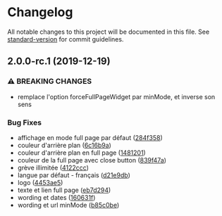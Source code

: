 # Changelog

All notable changes to this project will be documented in this file. See [standard-version](https://github.com/conventional-changelog/standard-version) for commit guidelines.

## 2.0.0-rc.1 (2019-12-19)


### ⚠ BREAKING CHANGES

* remplace l'option forceFullPageWidget par minMode, et
inverse son sens

### Bug Fixes

* affichage en mode full page par défaut ([284f358](https://github.com/noelmace/widget-engreve/commit/284f35855ccd67e49cedaf8d7b5efeae14ba5446))
* couleur d'arrière plan ([6c16b9a](https://github.com/noelmace/widget-engreve/commit/6c16b9a1cd35c635fe97a327d8600d76b449d256))
* couleur d'arrière plan en full page ([1481201](https://github.com/noelmace/widget-engreve/commit/14812019b0a0b25497a6d1b56dd89a5a6fa645f9))
* couleur de la full page avec close button ([839f47a](https://github.com/noelmace/widget-engreve/commit/839f47a0dda1ee89f73e49609ce966a871127f4d))
* grève illimitée ([4122ccc](https://github.com/noelmace/widget-engreve/commit/4122ccc75f17ce7007af0156ef7b89ff1661604b))
* langue par défaut - français ([d21e9db](https://github.com/noelmace/widget-engreve/commit/d21e9db9b66213889c5c3a345f997e70e56783ac))
* logo ([4453ae5](https://github.com/noelmace/widget-engreve/commit/4453ae5d6a5939369806fb93d07fe964a573eba7))
* texte et lien full page ([eb7d294](https://github.com/noelmace/widget-engreve/commit/eb7d2947cabf467529b10c4f3c61c2a01715d3cf))
* wording et dates ([160631f](https://github.com/noelmace/widget-engreve/commit/160631fd0284ce781f41fa9e59075ffc6c58867c))
* wording et url minMode ([b85c0be](https://github.com/noelmace/widget-engreve/commit/b85c0be1dc73f67df09a1b2015e4fde11a31f58d))

